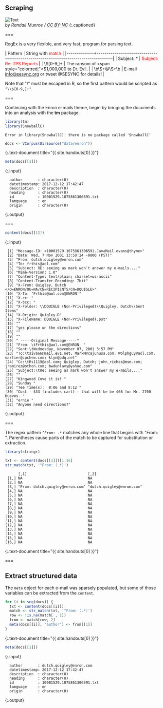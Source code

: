 ---
---

## Scraping

![Text](https://imgs.xkcd.com/comics/regular_expressions.png "Wait, forgot to escape a space. Wheeeeee[taptaptap]eeeeee.")  
*by Randall Munroe / [CC BY-NC](http://xkcd.com/license.html)*
{:.captioned}

===

RegEx is a very flexible, and very fast, program for parsing text.

| Pattern      | String with <span style="color:red;">match</span>                                    |
|--------------+--------------------------------------------------------------------------------------|
| Subject:.\*  | <span style="color:red;">Subject: Re: TPS Reports</span>                             |
| \\$[0-9,]+   | The ransom of <span style="color:red;">$1,000,000</span> to Dr. Evil.                |
| \b\S+@\S+\b  | E-mail <span style="color:red;">info@sesync.org</span> or tweet @SESYNC for details! |

Note that "\\" must be escaped in R, so the first pattern would be scripted as `"\\$[0-9,]+"`.

===

Continuing with the Enron e-mails theme, begin by bringing the documents into an analysis with the **tm** package.


~~~r
library(tm)
library(SnowballC)
~~~

~~~
Error in library(SnowballC): there is no package called 'SnowballC'
~~~

~~~r
docs <- VCorpus(DirSource("data/enron"))
~~~
{:.text-document title="{{ site.handouts[0] }}"}


~~~r
meta(docs[[1]])
~~~
{:.input}
~~~
  author       : character(0)
  datetimestamp: 2017-12-12 17:42:47
  description  : character(0)
  heading      : character(0)
  id           : 10001529.1075861306591.txt
  language     : en
  origin       : character(0)
~~~
{:.output}

===


~~~r
content(docs[[1]])
~~~
{:.input}
~~~
 [1] "Message-ID: <10001529.1075861306591.JavaMail.evans@thyme>"                                        
 [2] "Date: Wed, 7 Nov 2001 13:58:24 -0800 (PST)"                                                       
 [3] "From: dutch.quigley@enron.com"                                                                    
 [4] "To: frthis@aol.com"                                                                               
 [5] "Subject: RE: seeing as mark won't answer my e-mails...."                                          
 [6] "Mime-Version: 1.0"                                                                                
 [7] "Content-Type: text/plain; charset=us-ascii"                                                       
 [8] "Content-Transfer-Encoding: 7bit"                                                                  
 [9] "X-From: Quigley, Dutch </O=ENRON/OU=NA/CN=RECIPIENTS/CN=DQUIGLE>"                                 
[10] "X-To: 'Frthis@aol.com@ENRON'"                                                                     
[11] "X-cc: "                                                                                           
[12] "X-bcc: "                                                                                          
[13] "X-Folder: \\DQUIGLE (Non-Privileged)\\Quigley, Dutch\\Sent Items"                                 
[14] "X-Origin: Quigley-D"                                                                              
[15] "X-FileName: DQUIGLE (Non-Privileged).pst"                                                         
[16] ""                                                                                                 
[17] "yes please on the directions"                                                                     
[18] ""                                                                                                 
[19] ""                                                                                                 
[20] " -----Original Message-----"                                                                      
[21] "From: \tFrthis@aol.com@ENRON  "                                                                   
[22] "Sent:\tWednesday, November 07, 2001 3:57 PM"                                                      
[23] "To:\tsiva66@mail.ev1.net; MarkM@cajunusa.com; Wolphguy@aol.com; martier@cpchem.com; klyn@pdq.net" 
[24] "Cc:\tRs1119@aol.com; Quigley, Dutch; john_riches@msn.com; jramirez@othon.com; bwdunlavy@yahoo.com"
[25] "Subject:\tRe: seeing as mark won't answer my e-mails...."                                         
[26] ""                                                                                                 
[27] "Kingwood Cove it is! "                                                                            
[28] "Sunday "                                                                                          
[29] "Tee Time(s):  8:06 and 8:12 "                                                                     
[30] "Cost - $33 (includes cart) - that will be be $66 for Mr. 2700 Huevos. "                           
[31] "ernie "                                                                                           
[32] "Anyone need directions?"                                                                          
~~~
{:.output}

===

The regex pattern `^From: .*` matches any whole line that begins with "From: ". Parentheses cause parts of the match to be captured for substitution or extraction.


~~~r
library(stringr)

txt <- content(docs[[1]])[1:16]
str_match(txt, '^From: (.*)')
~~~

~~~
      [,1]                            [,2]                     
 [1,] NA                              NA                       
 [2,] NA                              NA                       
 [3,] "From: dutch.quigley@enron.com" "dutch.quigley@enron.com"
 [4,] NA                              NA                       
 [5,] NA                              NA                       
 [6,] NA                              NA                       
 [7,] NA                              NA                       
 [8,] NA                              NA                       
 [9,] NA                              NA                       
[10,] NA                              NA                       
[11,] NA                              NA                       
[12,] NA                              NA                       
[13,] NA                              NA                       
[14,] NA                              NA                       
[15,] NA                              NA                       
[16,] NA                              NA                       
~~~
{:.text-document title="{{ site.handouts[0] }}"}

===

## Extract structured data

The `meta` object for each e-mail was sparsely populated, but some of those variables can be extracted from the `content`.


~~~r
for (i in seq(docs)) {
  txt <- content(docs[[i]])
  match <- str_match(txt, '^From: (.*)')
  row <- !is.na(match[ , 1])
  from <- match[row, 2]
  meta(docs[[i]], "author") <- from[[1]]
}
~~~
{:.text-document title="{{ site.handouts[0] }}"}


~~~r
meta(docs[[1]])
~~~
{:.input}
~~~
  author       : dutch.quigley@enron.com
  datetimestamp: 2017-12-12 17:42:47
  description  : character(0)
  heading      : character(0)
  id           : 10001529.1075861306591.txt
  language     : en
  origin       : character(0)
~~~
{:.output}
